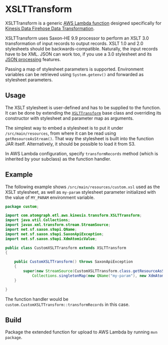 # XSLTTransform

XSLTTransform is a generic [AWS Lambda function](https://aws.amazon.com/lambda/) designed specifically for [Kinesis Data Firehose Data Transformation](https://docs.aws.amazon.com/firehose/latest/dev/data-transformation.html).

XSLTTransform uses Saxon-HE 9.9 processor to perform an XSLT 3.0 transformation of input records to output records. XSLT 1.0 and 2.0 stylesheets should be backwards-compatible.
Naturally, the input records have to be XML. JSON can work too, if you use a 3.0 stylesheet and its [JSON processing](https://www.w3.org/TR/xslt-30/#json) features.

Passing a map of stylesheet parameters is supported. Environment variables can be retrieved using `System.getenv()` and forwarded as stylesheet parameters.

## Usage

The XSLT stylesheet is user-defined and has to be supplied to the function. It can be done by extending the [`XSLTTransform`](src/main/java/com/atomgraph/etl/aws/kinesis/transform/XSLTTransform.java) base class and overriding its constructor with stylesheet and parameter map as arguments.

The simplest way to embed a stylesheet is to put it under `/src/main/resources`, from where it can be read using `getResourceAsStream()`. That way the stylesheet is built into the function JAR itself. Alternatively, it should be possible to load it from S3.

In AWS Lambda configuration, specify `transformRecords` method (which is inherited by your subclass) as the function handler.

## Example

The following example shows `/src/main/resources/custom.xsl` used as the XSLT stylesheet, as well as `my-param` stylesheet parameter initialized with the value of `MY_PARAM` environment variable.

```java
package custom;

import com.atomgraph.etl.aws.kinesis.transform.XSLTTransform;
import java.util.Collections;
import javax.xml.transform.stream.StreamSource;
import net.sf.saxon.s9api.QName;
import net.sf.saxon.s9api.SaxonApiException;
import net.sf.saxon.s9api.XdmAtomicValue;

public class CustomXSLTTransform extends XSLTTransform
{
    
    public CustomXSLTTransform() throws SaxonApiException
    {
        super(new StreamSource(CustomXSLTTransform.class.getResourceAsStream("/custom.xsl")),
            Collections.singletonMap(new QName("my-param"), new XdmAtomicValue(System.getenv("MY_PARAM"))));
    }

}
```

The function handler would be `custom.CustomXSLTTransform::transformRecords` in this case.

## Build

Package the extended function for upload to AWS Lambda by running `mvn package`.